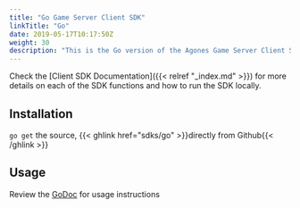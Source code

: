```yaml
---
title: "Go Game Server Client SDK"
linkTitle: "Go"
date: 2019-05-17T10:17:50Z
weight: 30
description: "This is the Go version of the Agones Game Server Client SDK. "
---
```


Check the [Client SDK Documentation]({{< relref "_index.md" >}}) for more details on each of the SDK functions and how to run the SDK locally.

## Installation

`go get` the source, {{< ghlink href="sdks/go" >}}directly from Github{{< /ghlink >}}

## Usage

Review the [GoDoc](https://godoc.org/agones.dev/agones/sdks/go) for usage instructions
